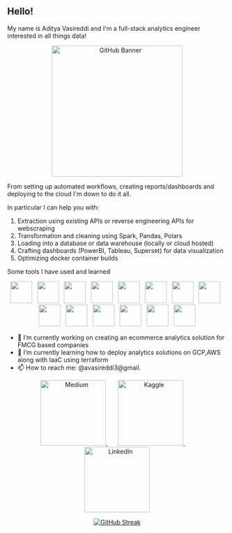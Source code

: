 ## Hello!

<!-- ![Image](https://github.com/user-attachments/assets/dc23a068-4aad-4088-b7d1-fce224dd2363) -->

My name is Aditya Vasireddi and I'm a full-stack analytics engineer interested in all things data!

<p align="center">
  <!-- Insert your GIF -->
  <img src="https://media4.giphy.com/media/v1.Y2lkPTc5MGI3NjExNjN1Y3F4dnJ0YzhnY2U3NTNyeXQ4bDU3ZTNpaGliNmlmdDYxZDc1biZlcD12MV9pbnRlcm5hbF9naWZfYnlfaWQmY3Q9Zw/l378c04F2fjeZ7vH2/giphy.gif" height="300" alt="GitHub Banner">
</p>

From setting up automated workflows, creating reports/dashboards and deploying to the cloud I'm down to do it all.  
  
In particular I can help you with:

1. Extraction using existing APIs or reverse engineering APIs for webscraping
2. Transformation and cleaning using Spark, Pandas, Polars
3. Loading into a database or data warehouse (locally or cloud hosted)
4. Crafting dashboards (PowerBI, Tableau, Superset) for data visualization
5. Optimizing docker container builds

Some tools I have used and learned

<p align="center">
<img src="https://cdn.jsdelivr.net/gh/devicons/devicon@latest/icons/java/java-original-wordmark.svg" width="50" height="50" />
  &nbsp;
<img src="https://cdn.jsdelivr.net/gh/devicons/devicon@latest/icons/git/git-plain-wordmark.svg" width="50" height="50" />
  &nbsp;
<img src="https://cdn.jsdelivr.net/gh/devicons/devicon@latest/icons/postgresql/postgresql-original-wordmark.svg" width="50" height="50" />
  &nbsp;
<img src="https://cdn.jsdelivr.net/gh/devicons/devicon@latest/icons/pytest/pytest-original-wordmark.svg" width="50" height="50" />
  &nbsp;
<img src="https://cdn.jsdelivr.net/gh/devicons/devicon@latest/icons/apacheairflow/apacheairflow-original.svg" width="50" height="50"/>
  &nbsp;
<img src="https://cdn.jsdelivr.net/gh/devicons/devicon@latest/icons/apachespark/apachespark-original-wordmark.svg" width="50" height="50"/>  
  &nbsp;
<img src="https://cdn.jsdelivr.net/gh/devicons/devicon@latest/icons/docker/docker-original-wordmark.svg" width="50" height="50"  />
  &nbsp;
<img src="https://cdn.jsdelivr.net/gh/devicons/devicon@latest/icons/python/python-original-wordmark.svg" width="50" height="50" />
  &nbsp;
<img src="https://cdn.jsdelivr.net/gh/devicons/devicon@latest/icons/googlecloud/googlecloud-original.svg" width="50" height="50"  />
  &nbsp;
<img src="https://cdn.jsdelivr.net/gh/devicons/devicon@latest/icons/amazonwebservices/amazonwebservices-plain-wordmark.svg" width="50" height="50"  />
  &nbsp;
<img src="https://cdn.jsdelivr.net/gh/devicons/devicon@latest/icons/jupyter/jupyter-original-wordmark.svg" width="50" height="50" />
  &nbsp;
<img src="https://cdn.jsdelivr.net/gh/devicons/devicon@latest/icons/scikitlearn/scikitlearn-original.svg" width="50" height="50"/>
  &nbsp;
<img src="https://cdn.jsdelivr.net/gh/devicons/devicon@latest/icons/pandas/pandas-original-wordmark.svg" width="50" height="50" />
  &nbsp;
<img src="https://cdn.jsdelivr.net/gh/devicons/devicon@latest/icons/linux/linux-original.svg" width="50" height="50"/>
</p>

- 🔭 I’m currently working on creating an ecommerce analytics solution for FMCG based companies
- 🌱 I’m currently learning how to deploy analytics solutions on GCP,AWS along with IaaC using terraform
- 📫 How to reach me: @avasireddi3@gmail.

<p align="center">
  <a href="https://medium.com/">
    <img src="https://img.shields.io/badge/Medium-12100E?style=for-the-badge&logo=medium&logoColor=white" alt="Medium", width="150">
  </a>
  &nbsp;&nbsp;&nbsp;&nbsp;&nbsp;
  <a href="https://www.kaggle.com/">
    <img src="https://img.shields.io/badge/Kaggle-20BEFF?style=for-the-badge&logo=kaggle&logoColor=white" alt="Kaggle"  width="150">
  </a>
  &nbsp;&nbsp;&nbsp;&nbsp;&nbsp;
  <a href="https://www.linkedin.com/">
    <img src="https://img.shields.io/badge/LinkedIn-0077B5?style=for-the-badge&logo=linkedin&logoColor=white" alt="LinkedIn" width="150">
  </a>
</p>


<p align="center">
  <a href="https://git.io/streak-stats">
    <img src="https://streak-stats.demolab.com/?user=avasireddi3&theme=dark&card_width=700" alt="GitHub Streak">
  </a>
</p>

<!--
**avasireddi3/avasireddi3** is a ✨ _special_ ✨ repository because its `README.md` (this file) appears on your GitHub profile.

Here are some ideas to get you started:


- 👯 I’m looking to collaborate on ...
- 🤔 I’m looking for help with ...
- 💬 Ask me about ...

- 😄 Pronouns: ...
- ⚡ Fun fact: ...
-->
